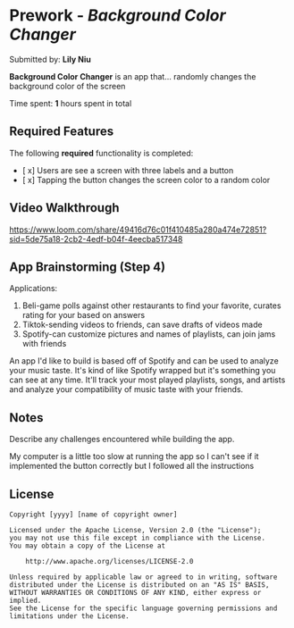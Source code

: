 # Prework - *Background Color Changer*

Submitted by: **Lily Niu**

**Background Color Changer** is an app that... randomly changes the background color of the screen

Time spent: **1** hours spent in total

## Required Features

The following **required** functionality is completed:

- [ x] Users are see a screen with three labels and a button
- [ x] Tapping the button changes the screen color to a random color
 
## Video Walkthrough

https://www.loom.com/share/49416d76c01f410485a280a474e72851?sid=5de75a18-2cb2-4edf-b04f-4eecba517348

## App Brainstorming (Step 4)

Applications:
1) Beli-game polls against other restaurants to find your favorite, curates rating for your based on answers
2) Tiktok-sending videos to friends, can save drafts of videos made
3) Spotify-can customize pictures and names of playlists, can join jams with friends

An app I'd like to build is based off of Spotify and can be used to analyze your music taste. It's kind of like Spotify wrapped but it's something you can see at any time. It'll track your most played playlists, songs, and artists and analyze your compatibility of music taste with your friends.

## Notes

Describe any challenges encountered while building the app.

My computer is a little too slow at running the app so I can't see if it implemented the button correctly but I followed all the instructions

## License

    Copyright [yyyy] [name of copyright owner]

    Licensed under the Apache License, Version 2.0 (the "License");
    you may not use this file except in compliance with the License.
    You may obtain a copy of the License at

        http://www.apache.org/licenses/LICENSE-2.0

    Unless required by applicable law or agreed to in writing, software
    distributed under the License is distributed on an "AS IS" BASIS,
    WITHOUT WARRANTIES OR CONDITIONS OF ANY KIND, either express or implied.
    See the License for the specific language governing permissions and
    limitations under the License.

